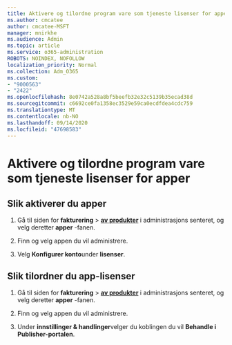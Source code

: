 ```yaml
---
title: Aktivere og tilordne program vare som tjeneste lisenser for apper
ms.author: cmcatee
author: cmcatee-MSFT
manager: mnirkhe
ms.audience: Admin
ms.topic: article
ms.service: o365-administration
ROBOTS: NOINDEX, NOFOLLOW
localization_priority: Normal
ms.collection: Adm_O365
ms.custom:
- "9000563"
- "2422"
ms.openlocfilehash: 8e0742a528a8bf5beefb32e32c5139b35ecad38d
ms.sourcegitcommit: c6692ce0fa1358ec3529e59ca0ecdfdea4cdc759
ms.translationtype: MT
ms.contentlocale: nb-NO
ms.lasthandoff: 09/14/2020
ms.locfileid: "47698583"
---
```

# <a name="activate-and-assign-software-as-a-service-app-licenses"></a>Aktivere og tilordne program vare som tjeneste lisenser for apper 

## <a name="to-activate-apps"></a>Slik aktiverer du apper

1. Gå til siden for **fakturering**  >  **[av produkter](https://go.microsoft.com/fwlink/p/?linkid=842054)** i administrasjons senteret, og velg deretter **apper** -fanen.

2. Finn og velg appen du vil administrere.

3. Velg **Konfigurer konto**under **lisenser**.  

## <a name="to-assign-app-licenses"></a>Slik tilordner du app-lisenser

1. Gå til siden for **fakturering**  >  **[av produkter](https://go.microsoft.com/fwlink/p/?linkid=842054)** i administrasjons senteret, og velg deretter **apper** -fanen.

2. Finn og velg appen du vil administrere.  

3. Under **innstillinger & handlinger**velger du koblingen du vil **Behandle i Publisher-portalen**.